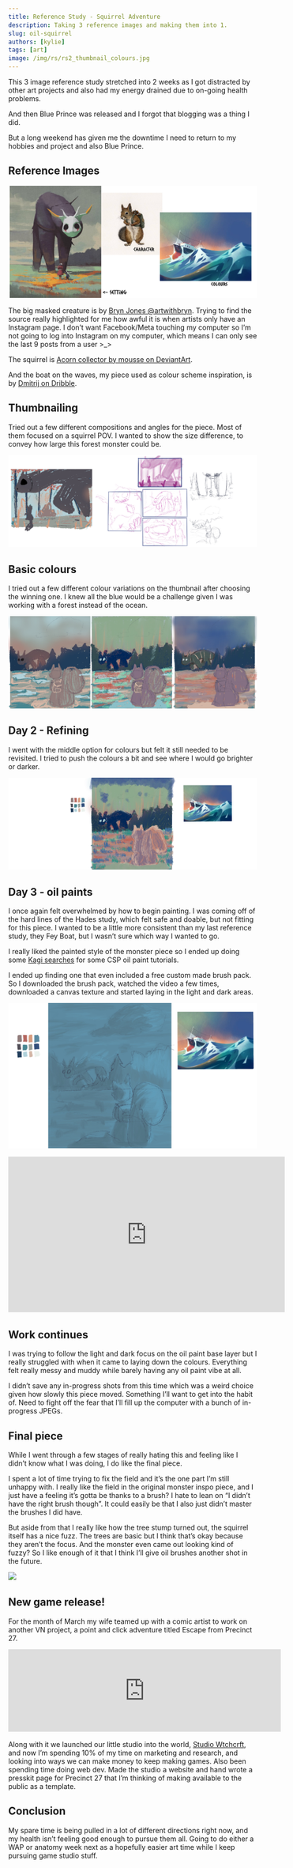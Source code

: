 ```yaml
---
title: Reference Study - Squirrel Adventure
description: Taking 3 reference images and making them into 1.
slug: oil-squirrel
authors: [kylie]
tags: [art]
image: /img/rs/rs2_thumbnail_colours.jpg
---
```


This 3 image reference study stretched into 2 weeks as I got distracted by other art projects and also had my energy drained due to on-going health problems.

And then Blue Prince was released and I forgot that blogging was a thing I did.

But a long weekend has given me the downtime I need to return to my hobbies and project and also Blue Prince.

## Reference Images

![](/img/rs/rs2_refs.jpg)

The big masked creature is by [Bryn Jones @artwithbryn](https://www.instagram.com/artwithbryn/?hl=en). Trying to find the source really highlighted for me how awful it is when artists only have an Instagram page. I don’t want Facebook/Meta touching my computer so I’m not going to log into Instagram on my computer, which means I can only see the last 9 posts from a user >_>

The squirrel is [Acorn collector by mousse on DeviantArt](https://www.deviantart.com/moussee/art/Acorn-collector-856841684).

And the boat on the waves, my piece used as colour scheme inspiration, is by [Dmitrij on Dribble](https://dribbble.com/shots/14961000-Waves).

<!--truncate-->

## Thumbnailing

Tried out a few different compositions and angles for the piece. Most of them focused on a squirrel POV. I wanted to show the size difference, to convey how large this forest monster could be.

![](/img/rs/rs2_thumbnails.jpg)

## Basic colours 

I tried out a few different colour variations on the thumbnail after choosing the winning one. I knew all the blue would be a challenge given I was working with a forest instead of the ocean.

![](/img/rs/rs2_thumbnail_colours.jpg)

## Day 2 - Refining

I went with the middle option for colours but felt it still needed to be revisited. I tried to push the colours a bit and see where I would go brighter or darker.

![](/img/rs/rs2_thumbnail_refined.jpg)

## Day 3 - oil paints

I once again felt overwhelmed by how to begin painting. I was coming off of the hard lines of the Hades study, which felt safe and doable, but not fitting for this piece. I wanted to be a little more consistent than my last reference study, they Fey Boat, but I wasn’t sure which way I wanted to go.

I really liked the painted style of the monster piece so I ended up doing some [Kagi searches](https://kagi.com/) for some CSP oil paint tutorials. 

I ended up finding one that even included a free custom made brush pack. So I downloaded the brush pack, watched the video a few times, downloaded a canvas texture and started laying in the light and dark areas.

![](/img/rs/rs2_light-dark.jpg) 

<iframe width="560" height="315" src="https://www.youtube.com/embed/5-vMUcP3YMY?si=-CNP98LDQ2bxb-1t" title="YouTube video player" frameborder="0" allow="accelerometer; autoplay; clipboard-write; encrypted-media; gyroscope; picture-in-picture; web-share" referrerpolicy="strict-origin-when-cross-origin" allowfullscreen></iframe>

## Work continues

I was trying to follow the light and dark focus on the oil paint base layer but I really struggled with when it came to laying down the colours. Everything felt really messy and muddy while barely having any oil paint vibe at all.

I didn’t save any in-progress shots from this time which was a weird choice given how slowly this piece moved. Something I’ll want to get into the habit of. Need to fight off the fear that I’ll fill up the computer with a bunch of in-progress JPEGs.

## Final piece

While I went through a few stages of really hating this and feeling like I didn’t know what I was doing, I do like the final piece.

I spent a lot of time trying to fix the field and it’s the one part I’m still unhappy with. I really like the field in the original monster inspo piece, and I just have a feeling it’s gotta be thanks to a brush? I hate to lean on “I didn’t have the right brush though”. It could easily be that I also just didn’t master the brushes I did have. 

But aside from that I really like how the tree stump turned out, the squirrel itself has a nice fuzz. The trees are basic but I think that’s okay because they aren’t the focus. And the monster even came out looking kind of fuzzy? So I like enough of it that I think I’ll give oil brushes another shot in the future.

![](/img/rs/rs2-squirrel-final.jpg) 

## New game release!

For the month of March my wife teamed up with a comic artist to work on another VN project, a point and click adventure titled Escape from Precinct 27.

<iframe src="https://itch.io/embed/3474720" width="552" height="167" frameborder="0"><a href="https://sophiefromhowls.itch.io/escape-from-precinct-27">Escape from Precinct 27: 4K Deluxe Edition by sophiefromhowls, Andrew Greenstone</a></iframe>

Along with it we launched our little studio into the world, [Studio Wtchcrft](https://bsky.app/profile/studio-wtchcrft.bsky.social), and now I’m spending 10% of my time on marketing and research, and looking into ways we can make money to keep making games. Also been spending time doing web dev. Made the studio a website and hand wrote a presskit page for Precinct 27 that I’m thinking of making available to the public as a template.

## Conclusion

My spare time is being pulled in a lot of different directions right now, and my health isn’t feeling good enough to pursue them all. Going to do either a WAP or anatomy week next as a hopefully easier art time while I keep pursuing game studio stuff.

